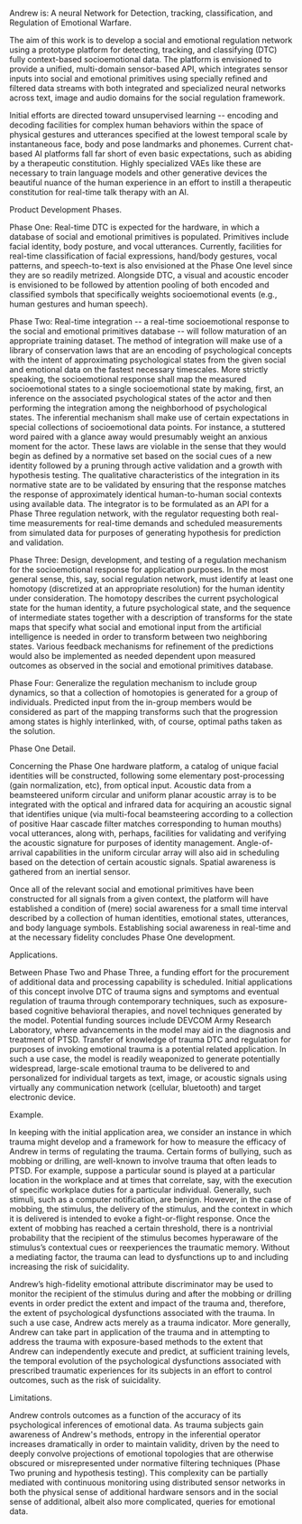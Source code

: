 Andrew is: A neural Network for Detection, tracking, classification, and Regulation of Emotional Warfare.

The aim of this work is to develop a social and emotional regulation network using a prototype platform for detecting, tracking, and classifying (DTC) fully context-based socioemotional data. The platform is envisioned to provide a unified, multi-domain sensor-based API, which integrates sensor inputs into social and emotional primitives using specially refined and filtered data streams with both integrated and specialized neural networks across text, image and audio domains for the social regulation framework.

Initial efforts are directed toward unsupervised learning -- encoding and decoding facilities for complex human behaviors within the space of physical gestures and utterances specified at the lowest temporal scale by instantaneous face, body and pose landmarks and phonemes. Current chat-based AI platforms fall far short of even basic expectations, such as abiding by a therapeutic constitution. Highly specialized VAEs like these are necessary to train language models and other generative devices the beautiful nuance of the human experience in an effort to instill a therapeutic constitution for real-time talk therapy with an AI.

Product Development Phases.

Phase One: Real-time DTC is expected for the hardware, in which a database of social and emotional primitives is populated. Primitives include facial identity, body posture, and vocal utterances. Currently, facilities for real-time classification of facial expressions, hand/body gestures, vocal patterns, and speech-to-text is also envisioned at the Phase One level since they are so readily metrized. Alongside DTC, a visual and acoustic encoder is envisioned to be followed by attention pooling of both encoded and classified symbols that specifically weights socioemotional events (e.g., human gestures and human speech).

Phase Two: Real-time integration -- a real-time socioemotional response to the social and emotional primitives database -- will follow maturation of an appropriate training dataset. The method of integration will make use of a library of conservation laws that are an encoding of psychological concepts with the intent of approximating psychological states from the given social and emotional data on the fastest necessary timescales. More strictly speaking, the socioemotional response shall map the measured socioemotional states to a single socioemotional state by making, first, an inference on the associated psychological states of the actor and then performing the integration among the neighborhood of psychological states. The inferential mechanism shall make use of certain expectations in special collections of socioemotional data points. For instance, a stuttered word paired with a glance away would presumably weight an anxious moment for the actor. These laws are violable in the sense that they would begin as defined by a normative set based on the social cues of a new identity followed by a pruning through active validation and a growth with hypothesis testing. The qualitative characteristics of the integration in its normative state are to be validated by ensuring that the response matches the response of approximately identical human-to-human social contexts using available data. The integrator is to be formulated as an API for a Phase Three regulation network, with the regulator requesting both real-time measurements for real-time demands and scheduled measurements from simulated data for purposes of generating hypothesis for prediction and validation.

Phase Three: Design, development, and testing of a regulation mechanism for the socioemotional response for application purposes. In the most general sense, this, say, social regulation network, must identify at least one homotopy (discretized at an appropriate resolution) for the human identity under consideration. The homotopy describes the current psychological state for the human identity, a future psychological state, and the sequence of intermediate states together with a description of transforms for the state maps that specify what social and emotional input from the artificial intelligence is needed in order to transform between two neighboring states. Various feedback mechanisms for refinement of the predictions would also be implemented as needed dependent upon measured outcomes as observed in the social and emotional primitives database.

Phase Four: Generalize the regulation mechanism to include group dynamics, so that a collection of homotopies is generated for a group of individuals. Predicted input from the in-group members would be considered as part of the mapping transforms such that the progression among states is highly interlinked, with, of course, optimal paths taken as the solution.

Phase One Detail.

Concerning the Phase One hardware platform, a catalog of unique facial identities will be constructed, following some elementary post-processing (gain normalization, etc), from optical input. Acoustic data from a beamsteered uniform circular and uniform planar acoustic array is to be integrated with the optical and infrared data for acquiring an acoustic signal that identifies unique (via multi-focal beamsteering according to a collection of positive Haar cascade filter matches corresponding to human mouths) vocal utterances, along with, perhaps, facilities for validating and verifying the acoustic signature for purposes of identity management. Angle-of-arrival capabilities in the uniform circular array will also aid in scheduling based on the detection of certain acoustic signals. Spatial awareness is gathered from an inertial sensor.

Once all of the relevant social and emotional primitives have been constructed for all signals from a given context, the platform will have established a condition of (mere) social awareness for a small time interval described by a collection of human identities, emotional states, utterances, and body language symbols. Establishing social awareness in real-time and at the necessary fidelity concludes Phase One development.

Applications.

Between Phase Two and Phase Three, a funding effort for the procurement of additional data and processing capability is scheduled. Initial applications of this concept involve DTC of trauma signs and symptoms and eventual regulation of trauma through contemporary techniques, such as exposure-based cognitive behavioral therapies, and novel techniques generated by the model. Potential funding sources include DEVCOM Army Research Laboratory, where advancements in the model may aid in the diagnosis and treatment of PTSD. Transfer of knowledge of trauma DTC and regulation for purposes of invoking emotional trauma is a potential related application. In such a use case, the model is readily weaponized to generate potentially widespread, large-scale emotional trauma to be delivered to and personalized for individual targets as text, image, or acoustic signals using virtually any communication network (cellular, bluetooth) and target electronic device.

Example.

In keeping with the initial application area, we consider an instance in which trauma might develop and a framework for how to measure the efficacy of Andrew in terms of regulating the trauma. Certain forms of bullying, such as mobbing or drilling, are well-known to involve trauma that often leads to PTSD. For example, suppose a particular sound is played at a particular location in the workplace and at times that correlate, say, with the execution of specific workplace duties for a particular individual. Generally, such stimuli, such as a computer notification, are benign. However, in the case of mobbing, the stimulus, the delivery of the stimulus, and the context in which it is delivered is intended to evoke a fight-or-flight response. Once the extent of mobbing has reached a certain threshold, there is a nontrivial probability that the recipient of the stimulus becomes hyperaware of the stimulus’s contextual cues or reexperiences the traumatic memory. Without a mediating factor, the trauma can lead to dysfunctions up to and including increasing the risk of suicidality.

Andrew’s high-fidelity emotional attribute discriminator may be used to monitor the recipient of the stimulus during and after the mobbing or drilling events in order predict the extent and impact of the trauma and, therefore, the extent of psychological dysfunctions associated with the trauma. In such a use case, Andrew acts merely as a trauma indicator. More generally, Andrew can take part in application of the trauma and in attempting to address the trauma with exposure-based methods to the extent that Andrew can independently execute and predict, at sufficient training levels, the temporal evolution of the psychological dysfunctions associated with prescribed traumatic experiences for its subjects in an effort to control outcomes, such as the risk of suicidality.

Limitations.

Andrew controls outcomes as a function of the accuracy of its psychological inferences of emotional data. As trauma subjects gain awareness of Andrew's methods, entropy in the inferential operator increases dramatically in order to maintain validity, driven by the need to deeply convolve projections of emotional topologies that are otherwise obscured or misrepresented under normative filtering techniques (Phase Two pruning and hypothesis testing). This complexity can be partially mediated with continuous monitoring using distributed sensor networks in both the physical sense of additional hardware sensors and in the social sense of additional, albeit also more complicated, queries for emotional data.
